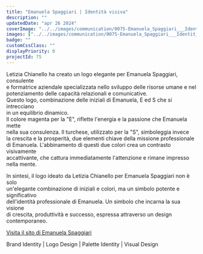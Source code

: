 ```yaml
---
title: "Emanuela Spaggiari | Identità visiva"
description: ""
updatedDate: "apr 26 2024"
coverImage: "../../images/communication/0075-Emanuela_Spaggiari___Identit___visiva/0000-Emanuela_Spaggiari___Identit___visiva_Logo_design_brand_identity_identita_visiva_consulenza_aziende_marketing_strategia.jpg"
images: ["../../images/communication/0075-Emanuela_Spaggiari___Identit___visiva/0001-Emanuela_Spaggiari___Identit___visiva_Logo_design_brand_identity_identita_visiva_consulenza_aziende_marketing_strategia.jpg","../../images/communication/0075-Emanuela_Spaggiari___Identit___visiva/0002-Emanuela_Spaggiari___Identit___visiva_Logo_design_brand_identity_identita_visiva_consulenza_aziende_marketing_strategia.jpg","../../images/communication/0075-Emanuela_Spaggiari___Identit___visiva/0003-Emanuela_Spaggiari___Identit___visiva_Logo_design_brand_identity_identita_visiva_consulenza_aziende_marketing_strategia.jpg","../../images/communication/0075-Emanuela_Spaggiari___Identit___visiva/0004-Emanuela_Spaggiari___Identit___visiva_Logo_design_brand_identity_identita_visiva_consulenza_aziende_marketing_strategia.jpg"]
badge: ""
customCssClass: ""
displayPriority: 0
projectId: 75
---
```


Letizia Chianello ha creato un logo elegante per Emanuela Spaggiari, consulente  
e formatrice aziendale specializzata nello sviluppo delle risorse umane e nel  
potenziamento delle capacità relazionali e comunicative.  
Questo logo, combinazione delle iniziali di Emanuela, E ed S che si intrecciano  
in un equilibrio dinamico.  
Il colore magenta per la "E", riflette l'energia e la passione che Emanuela mette  
nella sua consulenza. Il turchese, utilizzato per la "S", simboleggia invece  
la crescita e la prosperità, due elementi chiave della missione professionale  
di Emanuela. L'abbinamento di questi due colori crea un contrasto visivamente  
accattivante, che cattura immediatamente l'attenzione e rimane impresso nella mente.  

In sintesi, il logo ideato da Letizia Chianello per Emanuela Spaggiari non è solo  
un'elegante combinazione di iniziali e colori, ma un simbolo potente e significativo  
dell'identità professionale di Emanuela. Un simbolo che incarna la sua visione  
di crescita, produttività e successo, espressa attraverso un design contemporaneo.

<a href="https://www.emanuelaspaggiari.it/" target="_blank">Visita il sito di Emanuela Spaggiari</a>
> 

Brand Identity | Logo Design | Palette Identity | Visual Design
